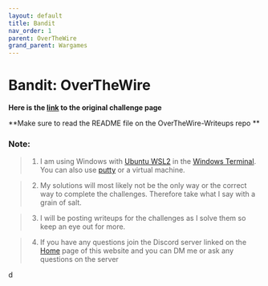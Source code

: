 ```yaml
---
layout: default
title: Bandit
nav_order: 1
parent: OverTheWire
grand_parent: Wargames
---
```


# Bandit: OverTheWire

**Here is the [link](https://twinston-66.github.io/HackThePlanet/) to the original challenge page**

**Make sure to read the README file on the OverTheWire-Writeups repo **

### Note:
>1. I am using Windows with [Ubuntu WSL2](https://ubuntu.com/wsl) in the [Windows Terminal](https://www.microsoft.com/en-us/p/windows-terminal/9n0dx20hk701?activetab=pivot:overviewtab). You can also use [putty](https://putty.org/) or a virtual machine. 

>2. My solutions will most likely not be the only way or the correct way to complete the challenges. Therefore take what I say with a grain of salt. 

>3. I will be posting writeups for the challenges as I solve them so keep an eye out for more. 

>4. If you have any questions join the Discord server linked on the [Home](https://https://twinston-66.github.io/HackThePlanet/) page of this website and you can DM me or ask any questions on the server

d